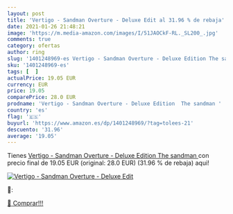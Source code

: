 ```yaml
---
layout: post
title: 'Vertigo - Sandman Overture - Deluxe Edit al 31.96 % de rebaja'
date: 2021-01-26 21:48:21
image: 'https://m.media-amazon.com/images/I/51JAOCkF-RL._SL200_.jpg'
comments: true
category: ofertas
author: ring
slug: '1401248969-es Vertigo - Sandman Overture - Deluxe Edition The sandman'
sku: '1401248969-es'
tags: [  ]
actualPrice: 19.05 EUR
currency: EUR
price: 19.05
comparePrice: 28.0 EUR
prodname: 'Vertigo - Sandman Overture - Deluxe Edition  The sandman '
country: 'es'
flag: '🇪🇸'
buyurl: 'https://www.amazon.es/dp/1401248969/?tag=tolees-21'
descuento: '31.96'
average: '19.05'
---
```


Tienes [Vertigo - Sandman Overture - Deluxe Edition  The sandman ](https://www.amazon.es/dp/1401248969/?tag=tolees-21) con precio final de  19.05 EUR (original: 28.0 EUR) (31.96 %  de rebaja) aqui!

[![Vertigo - Sandman Overture - Deluxe Edit](https://m.media-amazon.com/images/I/51JAOCkF-RL._SL200_.jpg)](https://www.amazon.es/dp/1401248969/?tag=tolees-21)

🔎:


[🛒 Comprar!!!](https://www.amazon.es/dp/1401248969/?tag=tolees-21)
